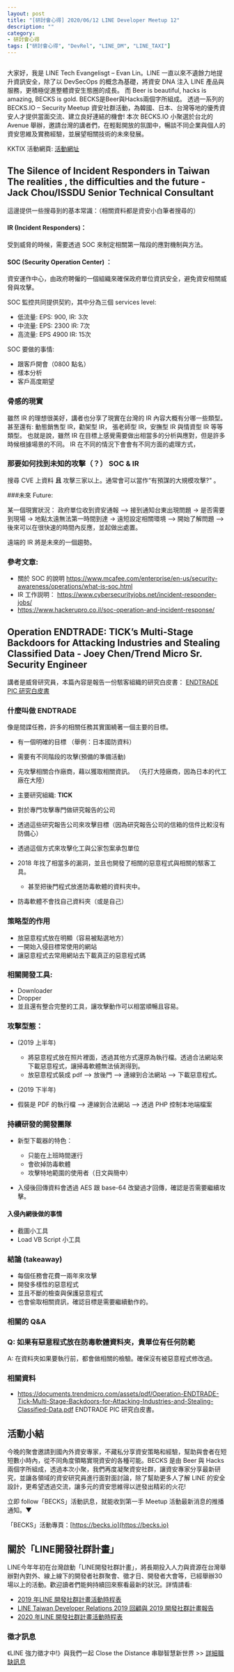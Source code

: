 ```yaml
---
layout: post
title: "[研討會心得] 2020/06/12 LINE Developer Meetup 12"
description: ""
category: 
- 研討會心得
tags: ["研討會心得", "DevRel", "LINE_DM", "LINE_TAXI"]
---
```




![]()

大家好，我是 LINE Tech Evangelisgt – Evan Lin。LINE 一直以來不遺餘力地提升資訊安全，除了以 DevSecOps 的概念為基礎，將資安 DNA 注入 LINE 產品與服務，更積極促進整體資安生態圈的成長。 而 Beer is beautiful, hacks is amazing, BECKS is gold. BECKS是Beer與Hacks兩個字所組成。 透過一系列的 BECKS.IO – Security Meetup 資安社群活動，為韓國、日本、台灣等地的優秀資安人才提供當面交流、建立良好連結的機會!   本次 BECKS.IO 小聚選於台北的 Avenue 舉辦，邀請台灣的講者們，在輕鬆開放的氛圍中，暢談不同企業與個人的資安思維及實務經驗，並展望相關技術的未來發展。

KKTIX 活動網頁:  [活動網址](https://becks.kktix.cc/events/twbecks6)﻿



## **The Silence of Incident Responders in Taiwan The realities , the difficulties and the future - Jack Chou/ISSDU Senior Technical Consultant**

這邊提供一些搜尋到的基本常識：（相關資料都是資安小白筆者搜尋的） 

#### IR (Incident Responders)：

受到威脅的時候，需要透過 SOC 來制定相關第一階段的應對機制與方法。

#### SOC (Security Operation Center) ： 

資安運作中心，由政府聘僱的一個組織來確保政府單位資訊安全，避免資安相關威脅與攻擊。

SOC 監控共同提供契約，其中分為三個 services level:

- 低流量: EPS: 900, IR: 3次
- 中流量: EPS: 2300 IR: 7次
- 高流量: EPS 4900 IR: 15次

SOC 要做的事情:

- 跟客戶開會（0800 點名）
- 樣本分析
- 客戶高度期望

### 骨感的現實

 雖然 IR 的理想很美好，講者也分享了現實在台灣的 IR 內容大概有分哪一些類型。 甚至還有: 動態銷售型 IR，勸架型 IR， 張老師型 IR，安撫型 IR 與情資型 IR 等等類型。 也就是說，雖然 IR 在目標上感覺需要做出相當多的分析與應對，但是許多時候根據場景的不同。 IR 在不同的情況下會會有不同方面的處理方式，

### 那要如何找到未知的攻擊（？）  SOC & IR

搜尋 CVE 上資料 **且** 攻擊三家以上。通常會可以當作“有預謀的大規模攻擊?" 。

###未來 Future:

某一個現實狀況： 政府單位收到資安通報 --> 接到通知台東出現問題  ->  是否需要到現場 -> 地點太遠無法第一時間到達  -> 遠短設定相關環境 --> 開始了解問題  --> 後來可以在很快速的時間內反應，並起做出處置。 

遠端的 IR 將是未來的一個趨勢。

### 參考文章:

- 關於 SOC 的說明 https://www.mcafee.com/enterprise/en-us/security-awareness/operations/what-is-soc.html
- IR 工作説明： https://www.cybersecurityjobs.net/incident-responder-jobs/
- https://www.hackerupro.co.il/soc-operation-and-incident-response/




## **Operation ENDTRADE: TICK’s Multi-Stage Backdoors for Attacking Industries and Stealing Classified Data - Joey Chen/Trend Micro Sr. Security Engineer**

講者是威脅研究員，本篇內容是報告一份駭客組織的研究白皮書： [ENDTRADE PIC 研究白皮書](https://documents.trendmicro.com/assets/pdf/Operation-ENDTRADE-Tick-Multi-Stage-Backdoors-for-Attacking-Industries-and-Stealing-Classified-Data.pdf)



### 什麼叫做 ENDTRADE 

像是間諜任務，許多的相關任務其實圍繞著一個主要的目標。

- 有一個明確的目標 （舉例：日本國防資料）

- 需要有不同階段的攻擊(預備的準備活動)

- 先攻擊相關合作廠商，藉以獲取相關資訊。 （先打大陸廠商，因為日本的代工廠在大陸）

- 主要研究組織: **TICK** 

- 對於專門攻擊專門做研究報告的公司

- 透過這些研究報告公司來攻擊目標（因為研究報告公司的信箱的信件比較沒有防備心）

- 透過這個方式來攻擊化工與公家包案承包單位

- 2018 年找了相當多的漏洞，並且也開發了相關的惡意程式與相關的駭客工具。

  - 甚至把後門程式放進防毒軟體的資料夾中。
  
- 防毒軟體不會找自己資料夾（或是自己）
  
### 策略型的作用

  - 放惡意程式放在明顯（容易被點選地方）
  - 一開始入侵目標常使用的網站
  - 讓惡意程式去常用網站去下載真正的惡意程式碼

### 相關開發工具:

  - Downloader
  - Dropper
  - 並且還有整合完整的工具，讓攻擊動作可以相當順暢且容易。

###  攻擊型態：
- (2019 上半年)

  - 將惡意程式放在照片裡面，透過其他方式還原為執行檔。透過合法網站來下載惡意程式，讓掃毒軟體無法偵測得到。
  - 放惡意程式裝成 pdf --> 放後門 --> 連線到合法網站 --> 下載惡意程式。

-  (2019 下半年)

  - 假裝是 PDF 的執行檔 --> 連線到合法網站 --> 透過 PHP 控制本地端檔案

### 持續研發的開發團隊

- 新型下載器的特色：

  - 只能在上班時間運行
  - 會砍掉防毒軟體
  - 攻擊特地範圍的使用者（日文與簡中）

- 入侵後回傳資料會透過 AES 跟 base-64 改變過才回傳，確認是否需要繼續攻擊。

#### 入侵內網後做的事情

- 截圖小工具
- Load VB Script 小工具 

### 結論 (takeaway)

- 每個任務會花費一兩年來攻擊
- 開發多樣性的惡意程式
- 並且不斷的檢查與保護惡意程式
- 也會偷取相關資訊，確認目標是需要繼續動作的。



### 相關的 Q&A 

### Q:  如果有惡意程式放在防毒軟體資料夾，貴單位有任何防範

A: 在資料夾如果要執行前，都會做相關的檢驗。確保沒有被惡意程式修改過。

### 相關資料

- https://documents.trendmicro.com/assets/pdf/Operation-ENDTRADE-Tick-Multi-Stage-Backdoors-for-Attacking-Industries-and-Stealing-Classified-Data.pdf ENDTRADE PIC 研究白皮書。


## 活動小結

今晚的聚會邀請到國內外資安專家，不藏私分享資安策略和經驗，幫助與會者在短短數小時內，從不同角度領略實現資安的各種可能。BECKS 是由 Beer 與 Hacks 兩個字所組成，透過本次小聚，我們再度凝聚資安社群，讓資安專家分享最新研究，並讓各領域的資安研究員進行面對面討論，除了幫助更多人了解 LINE 的安全設計，更希望透過交流，讓多元的資安思維得以迸發出精彩的火花!

立即 follow「BECKS」活動訊息，就能收到第一手 Meetup 活動最新消息的推播通知。▼

「BECKS」活動專頁：[https://becks.io](https://becks.io)

## 關於「LINE開發社群計畫」

LINE今年年初在台灣啟動「LINE開發社群計畫」，將長期投入人力與資源在台灣舉辦對內對外、線上線下的開發者社群聚會、徵才日、開發者大會等，已經舉辦30場以上的活動。歡迎讀者們能夠持續回來察看最新的狀況。詳情請看:

- [2019 年LINE 開發社群計畫活動時程表](https://engineering.linecorp.com/zh-hant/blog/line-taiwan-developer-relations-2019-plan/)
- [LINE Taiwan Developer Relations 2019 回顧與 2019 開發社群計畫報告](https://engineering.linecorp.com/zh-hant/blog/line-taiwan-developer-relations-2019/)
- [2020 年LINE 開發社群計畫活動時程表](https://engineering.linecorp.com/zh-hant/blog/2020-line-tw-devrel/)

### 徵才訊息
《LINE 強力徵才中!》與我們一起 Close the Distance 串聯智慧新世界 >> [詳細職缺訊息](https://career.linecorp.com/linecorp/career/list?classId=&locationCd=TW)
